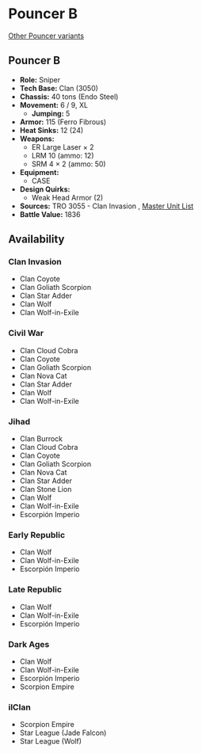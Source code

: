 # Pouncer B 

[Other Pouncer variants](../pouncer.md) 

## Pouncer B 

- **Role:** Sniper 
- **Tech Base:** Clan (3050) 
- **Chassis:** 40 tons (Endo Steel) 
- **Movement:** 6 / 9, XL 
  - **Jumping:** 5 
- **Armor:** 115 (Ferro Fibrous) 
- **Heat Sinks:** 12 (24) 
- **Weapons:** 
  - ER Large Laser × 2 
  - LRM 10 (ammo: 12) 
  - SRM 4 × 2 (ammo: 50) 
- **Equipment:** 
  - CASE 
- **Design Quirks:** 
  - Weak Head Armor (2) 
- **Sources:** TRO 3055 - Clan Invasion , [Master Unit List](http://masterunitlist.info/Unit/Details/2558) 
- **Battle Value:** 1836 

## Availability 

### Clan Invasion 

- Clan Coyote 
- Clan Goliath Scorpion 
- Clan Star Adder 
- Clan Wolf 
- Clan Wolf-in-Exile 

### Civil War 

- Clan Cloud Cobra 
- Clan Coyote 
- Clan Goliath Scorpion 
- Clan Nova Cat 
- Clan Star Adder 
- Clan Wolf 
- Clan Wolf-in-Exile 

### Jihad 

- Clan Burrock 
- Clan Cloud Cobra 
- Clan Coyote 
- Clan Goliath Scorpion 
- Clan Nova Cat 
- Clan Star Adder 
- Clan Stone Lion 
- Clan Wolf 
- Clan Wolf-in-Exile 
- Escorpión Imperio 

### Early Republic 

- Clan Wolf 
- Clan Wolf-in-Exile 
- Escorpión Imperio 

### Late Republic 

- Clan Wolf 
- Clan Wolf-in-Exile 
- Escorpión Imperio 

### Dark Ages 

- Clan Wolf 
- Clan Wolf-in-Exile 
- Escorpión Imperio 
- Scorpion Empire 

### ilClan 

- Scorpion Empire 
- Star League (Jade Falcon) 
- Star League (Wolf) 


